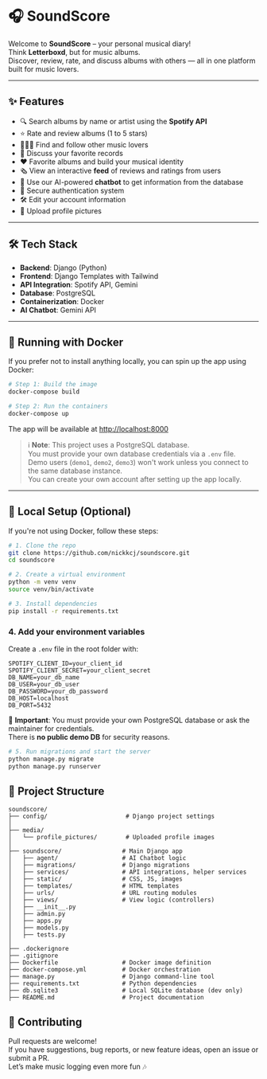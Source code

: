 # 🎧 SoundScore

Welcome to **SoundScore** – your personal musical diary!  
Think **Letterboxd**, but for music albums.  
Discover, review, rate, and discuss albums with others — all in one platform built for music lovers.

---

## ✨ Features

- 🔍 Search albums by name or artist using the **Spotify API**
- ⭐ Rate and review albums (1 to 5 stars)
- 🧑‍🤝‍🧑 Find and follow other music lovers
- 💬 Discuss your favorite records
- ❤️ Favorite albums and build your musical identity
- 🗞️ View an interactive **feed** of reviews and ratings from users
- 🤖 Use our AI-powered **chatbot** to get information from the database
- 🔐 Secure authentication system
- 🛠️ Edit your account information
- 📸 Upload profile pictures

---

## 🛠️ Tech Stack

- **Backend**: Django (Python)
- **Frontend**: Django Templates with Tailwind
- **API Integration**: Spotify API, Gemini
- **Database**: PostgreSQL
- **Containerization**: Docker
- **AI Chatbot**: Gemini API

---

## 🐳 Running with Docker

If you prefer not to install anything locally, you can spin up the app using Docker:

```bash
# Step 1: Build the image
docker-compose build

# Step 2: Run the containers
docker-compose up
```

The app will be available at [http://localhost:8000](http://localhost:8000)

> ℹ️ **Note**: This project uses a PostgreSQL database.  
> You must provide your own database credentials via a `.env` file.  
> Demo users (`demo1`, `demo2`, `demo3`) won't work unless you connect to the same database instance.  
> You can create your own account after setting up the app locally.

---

## 🧪 Local Setup (Optional)

If you're not using Docker, follow these steps:

```bash
# 1. Clone the repo
git clone https://github.com/nickkcj/soundscore.git
cd soundscore

# 2. Create a virtual environment
python -m venv venv
source venv/bin/activate

# 3. Install dependencies
pip install -r requirements.txt
```

### 4. Add your environment variables

Create a `.env` file in the root folder with:

```env
SPOTIFY_CLIENT_ID=your_client_id
SPOTIFY_CLIENT_SECRET=your_client_secret
DB_NAME=your_db_name
DB_USER=your_db_user
DB_PASSWORD=your_db_password
DB_HOST=localhost
DB_PORT=5432
```

🛑 **Important**: You must provide your own PostgreSQL database or ask the maintainer for credentials.  
There is **no public demo DB** for security reasons.

```bash
# 5. Run migrations and start the server
python manage.py migrate
python manage.py runserver
```

## 📁 Project Structure

```
soundscore/
├── config/                      # Django project settings
│
├── media/
│   └── profile_pictures/        # Uploaded profile images
│
├── soundscore/                 # Main Django app
│   ├── agent/                  # AI Chatbot logic
│   ├── migrations/             # Django migrations
│   ├── services/               # API integrations, helper services
│   ├── static/                 # CSS, JS, images
│   ├── templates/              # HTML templates
│   ├── urls/                   # URL routing modules
│   ├── views/                  # View logic (controllers)
│   ├── __init__.py
│   ├── admin.py
│   ├── apps.py
│   ├── models.py
│   ├── tests.py
│
├── .dockerignore
├── .gitignore
├── Dockerfile                  # Docker image definition
├── docker-compose.yml          # Docker orchestration
├── manage.py                   # Django command-line tool
├── requirements.txt            # Python dependencies
├── db.sqlite3                  # Local SQLite database (dev only)
├── README.md                   # Project documentation
```

## 🤝 Contributing

Pull requests are welcome!  
If you have suggestions, bug reports, or new feature ideas, open an issue or submit a PR.  
Let’s make music logging even more fun 🎶
